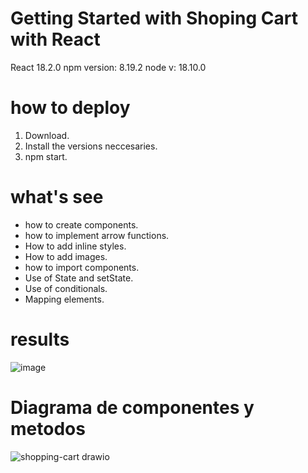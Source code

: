# Getting Started with Shoping Cart with React

React 18.2.0
npm version: 8.19.2
node v: 18.10.0

# how to deploy

1. Download.
2. Install the versions neccesaries.
3. npm start.

# what's see

- how to create components.
- how to implement arrow functions.
- How to add inline styles.
- How to add images.
- how to import components.
- Use of State and setState.
- Use of conditionals.
- Mapping elements.

# results
![image](https://user-images.githubusercontent.com/105386105/212759285-a941b262-395f-42e0-8987-397827a9e2ec.png)

# Diagrama de componentes y metodos

![shopping-cart drawio](https://user-images.githubusercontent.com/105386105/212762178-0b270d94-975c-4364-ab09-a4762acb4b62.png)
